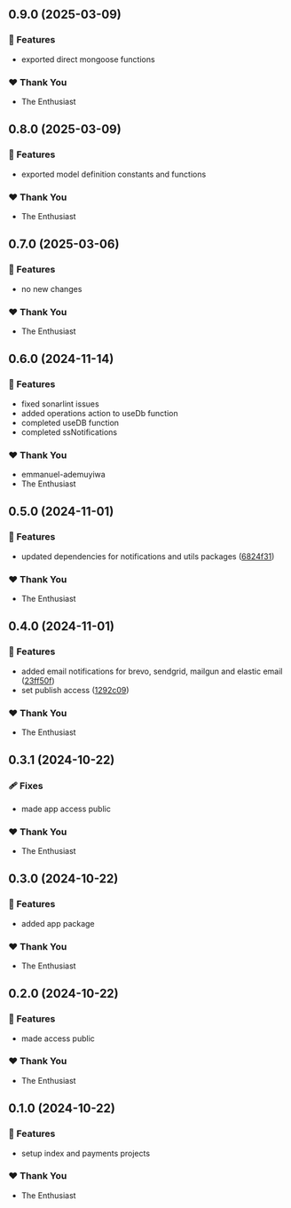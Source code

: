 ## 0.9.0 (2025-03-09)

### 🚀 Features

- exported direct mongoose functions

### ❤️  Thank You

- The Enthusiast

## 0.8.0 (2025-03-09)

### 🚀 Features

- exported model definition constants and functions

### ❤️  Thank You

- The Enthusiast

## 0.7.0 (2025-03-06)

### 🚀 Features

- no new changes

### ❤️  Thank You

- The Enthusiast

## 0.6.0 (2024-11-14)

### 🚀 Features

- fixed sonarlint issues
- added operations action to useDb function
- completed useDB function
- completed ssNotifications

### ❤️  Thank You

- emmanuel-ademuyiwa
- The Enthusiast

## 0.5.0 (2024-11-01)

### 🚀 Features

- updated dependencies for notifications and utils packages ([6824f31](https://github.com/joshuaben-seth/super-skeleton/commit/6824f31))

### ❤️  Thank You

- The Enthusiast

## 0.4.0 (2024-11-01)

### 🚀 Features

- added email notifications for brevo, sendgrid, mailgun and elastic email ([23ff50f](https://github.com/joshuaben-seth/super-skeleton/commit/23ff50f))
- set publish access ([1292c09](https://github.com/joshuaben-seth/super-skeleton/commit/1292c09))

### ❤️  Thank You

- The Enthusiast

## 0.3.1 (2024-10-22)

### 🩹 Fixes

- made app access public

### ❤️ Thank You

- The Enthusiast

## 0.3.0 (2024-10-22)

### 🚀 Features

- added app package

### ❤️ Thank You

- The Enthusiast

## 0.2.0 (2024-10-22)

### 🚀 Features

- made access public

### ❤️ Thank You

- The Enthusiast

## 0.1.0 (2024-10-22)

### 🚀 Features

- setup index and payments projects

### ❤️ Thank You

- The Enthusiast
